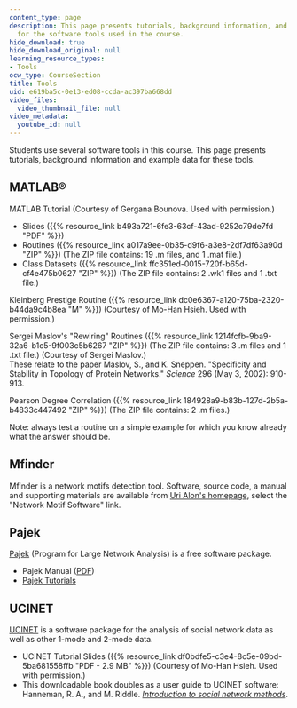 ```yaml
---
content_type: page
description: This page presents tutorials, background information, and example data
  for the software tools used in the course.
hide_download: true
hide_download_original: null
learning_resource_types:
- Tools
ocw_type: CourseSection
title: Tools
uid: e619ba5c-0e13-ed08-ccda-ac397ba668dd
video_files:
  video_thumbnail_file: null
video_metadata:
  youtube_id: null
---
```


Students use several software tools in this course. This page presents tutorials, background information and example data for these tools.

MATLAB®
-------

MATLAB Tutorial (Courtesy of Gergana Bounova. Used with permission.)

*   Slides ({{% resource_link b493a721-6fe3-63cf-43ad-9252c79de7fd "PDF" %}})
*   Routines ({{% resource_link a017a9ee-0b35-d9f6-a3e8-2df7df63a90d "ZIP" %}}) (The ZIP file contains: 19 .m files, and 1 .mat file.)
*   Class Datasets ({{% resource_link ffc351ed-0015-720f-b65d-cf4e475b0627 "ZIP" %}}) (The ZIP file contains: 2 .wk1 files and 1 .txt file.)

Kleinberg Prestige Routine ({{% resource_link dc0e6367-a120-75ba-2320-b44da9c4b8ea "M" %}}) (Courtesy of Mo-Han Hsieh. Used with permission.)

Sergei Maslov's "Rewiring" Routines ({{% resource_link 1214fcfb-9ba9-32a6-b1c5-9f003c5b6267 "ZIP" %}}) (The ZIP file contains: 3 .m files and 1 .txt file.) (Courtesy of Sergei Maslov.)  
These relate to the paper Maslov, S., and K. Sneppen. "Specificity and Stability in Topology of Protein Networks." _Science_ 296 (May 3, 2002): 910-913.

Pearson Degree Correlation ({{% resource_link 184928a9-b83b-127d-2b5a-b4833c447492 "ZIP" %}}) (The ZIP file contains: 2 .m files.)

Note: always test a routine on a simple example for which you know already what the answer should be.

Mfinder
-------

Mfinder is a network motifs detection tool. Software, source code, a manual and supporting materials are available from [Uri Alon's homepage](http://www.weizmann.ac.il/mcb/UriAlon/), select the "Network Motif Software" link.

Pajek
-----

[Pajek](http://vlado.fmf.uni-lj.si/pub/networks/pajek/) (Program for Large Network Analysis) is a free software package.

*   Pajek Manual ([PDF](http://vlado.fmf.uni-lj.si/pub/networks/pajek/doc/pajekman.pdf))
*   [Pajek Tutorials](http://vlado.fmf.uni-lj.si/pub/networks/pajek/howto.htm)

UCINET
------

[UCINET](http://www.analytictech.com/ucinet/ucinet.htm) is a software package for the analysis of social network data as well as other 1-mode and 2-mode data.

*   UCINET Tutorial Slides ({{% resource_link df0bdfe5-c3e4-8c5e-09bd-5ba681558ffb "PDF - 2.9 MB" %}}) (Courtesy of Mo-Han Hsieh. Used with permission.)
*   This downloadable book doubles as a user guide to UCINET software: Hanneman, R. A., and M. Riddle. [_Introduction to social network methods_](http://faculty.ucr.edu/~hanneman/nettext/).